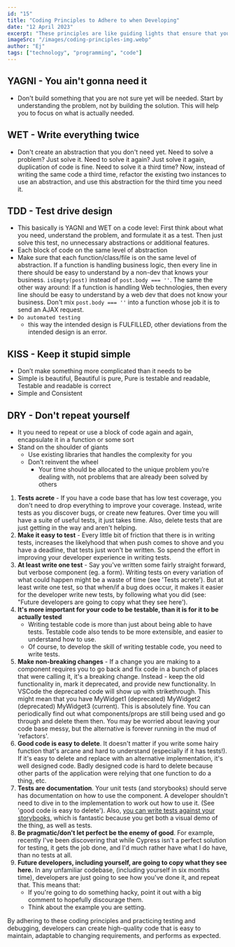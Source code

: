 ```yaml
---
id: "15"
title: "Coding Principles to Adhere to when Developing"
date: "12 April 2023"
excerpt: "These principles are like guiding lights that ensure that your code is of high quality, easily maintainable, and adaptable to changing requirements?"
imageSrc: "/images/coding-principles-img.webp"
author: "Ej"
tags: ["technology", "programming", "code"]
---
```


## YAGNI - You ain't gonna need it

- Don't build something that you are not sure yet will be needed. Start by understanding the problem, not by building the solution. This will help you to focus on what is actually needed.

## WET - Write everything twice

- Don't create an abstraction that you don't need yet. Need to solve a problem? Just solve it. Need to solve it again? Just solve it again, duplication of code is fine. Need to solve it a third time? Now, instead of writing the same code a third time, refactor the existing two instances to use an abstraction, and use this abstraction for the third time you need it.

## TDD - Test drive design

- This basically is YAGNI and WET on a code level: First think about what you need, understand the problem, and formulate it as a test. Then just solve this test, no unnecessary abstractions or additional features.
- Each block of code on the same level of abstraction
- Make sure that each function/class/file is on the same level of abstraction. If a function is handling business logic, then every line in there should be easy to understand by a non-dev that knows your business. `isEmpty(post)` instead of `post.body === ''`. The same the other way around: If a function is handling Web technologies, then every line should be easy to understand by a web dev that does not know your business. Don't mix `post.body === ''` into a function whose job it is to send an AJAX request.
- `Do automated testing`
  - this way the intended design is FULFILLED, other deviations from the intended design is an error.

## KISS - Keep it stupid simple

- Don’t make something more complicated than it needs to be
- Simple is beautiful, Beautiful is pure, Pure is testable and readable, Testable and readable is correct
- Simple and Consistent

## DRY - Don't repeat yourself

- It you need to repeat or use a block of code again and again, encapsulate it in a function or some sort
- Stand on the shoulder of giants
  - Use existing libraries that handles the complexity for you
  - Don’t reinvent the wheel
    - Your time should be allocated to the unique problem you’re dealing with, not problems that are already been solved by others

1. **Tests acrete** - If you have a code base that has low test coverage, you don't need to drop everything to improve your coverage. Instead, write tests as you discover bugs, or create new features. Over time you will have a suite of useful tests, it just takes time. Also, delete tests that are just getting in the way and aren't helping.
2. **Make it easy to test** - Every little bit of friction that there is in writing tests, increases the likelyhood that when push comes to shove and you have a deadline, that tests just won't be written. So spend the effort in improving your developer experience in writing tests.
3. **At least write one test** - Say you've written some fairly straight forward, but verbose component (eg. a form). Writing tests on every variation of what could happen might be a waste of time (see 'Tests acrete'). But at least write one test, so that when/if a bug does occur, it makes it easier for the developer write new tests, by following what you did (see: "Future developers are going to copy what they see here').
4. **It's more important for your code to be testable, than it is for it to be actually tested**
   - Writing testable code is more than just about being able to have tests. Testable code also tends to be more extensible, and easier to understand how to use.
   - Of course, to develop the skill of writing testable code, you need to write tests.
5. **Make non-breaking changes** - If a change you are making to a component requires you to go back and fix code in a bunch of places that were calling it, it's a breaking change. Instead - keep the old functionality in, mark it deprecated, and provide new functionality. In VSCode the deprecated code will show up with strikethrough. This might mean that you have MyWidget1 (deprecated) MyWidget2 (deprecated) MyWidget3 (current). This is absolutely fine. You can periodically find out what components/props are still being used and go through and delete them then. You may be worried about leaving your code base messy, but the alternative is forever running in the mud of 'refactors'.
6. **Good code is easy to delete**. It doesn't matter if you write some hairy function that's arcane and hard to understand (especially if it has tests!). If it's easy to delete and replace with an alternative implementation, it's well designed code. Badly designed code is hard to delete because other parts of the application were relying that one function to do a thing, etc.
7. **Tests are documentation**. Your unit tests (and storybooks) should serve has documentation on how to use the component. A developer shouldn't need to dive in to the implementation to work out how to use it. (See 'good code is easy to delete'). Also, [you can write tests against your storybooks](https://storybook.js.org/docs/react/writing-tests/importing-stories-in-tests), which is fantastic because you get both a visual demo of the thing, as well as tests.
8. **Be pragmatic/don't let perfect be the enemy of good**. For example, recently I've been discovering that while Cypress isn't a perfect solution for testing, it gets the job done, and I'd much rather have what I do have, than no tests at all.
9. **Future developers, including yourself, are going to copy what they see here.** In any unfamiliar codebase, (including yourself in six months time), developers are just going to see how you've done it, and repeat that. This means that:
   - If you're going to do something hacky, point it out with a big comment to hopefully discourage them.
   - Think about the example you are setting.

By adhering to these coding principles and practicing testing and debugging, developers can create high-quality code that is easy to maintain, adaptable to changing requirements, and performs as expected.
